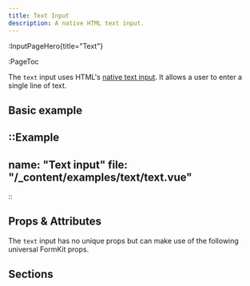 ```yaml
---
title: Text Input
description: A native HTML text input.
---
```


:InputPageHero{title="Text"}

:PageToc

The `text` input uses HTML's [native text input](https://developer.mozilla.org/en-US/docs/Web/HTML/Element/input/text). It allows a user to enter a single line of text.

## Basic example

::Example
---
name: "Text input"
file: "/_content/examples/text/text.vue"
---
::


## Props & Attributes

The `text` input has no unique props but can make use of the following universal
FormKit props.

<reference-table input="text" :attrs="['maxlength', 'minlength', 'placeholder']">
</reference-table>

## Sections

<section-keys-intro></section-keys-intro>

<div>
  <formkit-input-diagram
    prefix-icon-content="👩🏽‍💼"
    suffix-icon-content=""
    label-content="First name"
    input-content="Sunita"
    help-content="Enter your first name only."
    message-content="First name is required."
  >
  </formkit-input-diagram>
</div>

<reference-table type="sectionKeys" primary="section-key">
</reference-table>
